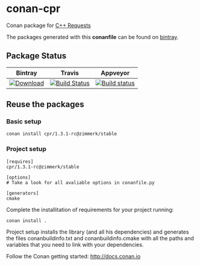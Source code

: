 # conan-cpr

Conan package for [C++ Requests](https://github.com/whoshuu/cpr)

The packages generated with this **conanfile** can be found on [bintray](https://bintray.com/conan-community).

## Package Status

| Bintray | Travis | Appveyor |
|---------|--------|----------|
|[ ![Download](https://api.bintray.com/packages/zimmerk/conan/cpr%3Azimmerk/images/download.svg) ](https://bintray.com/zimmerk/conan/cpr%3Azimmerk/_latestVersion)|[![Build Status](https://travis-ci.org/AtaLuZiK/conan-cpr.svg?branch=release%2F1.3.1-rc)](https://travis-ci.org/AtaLuZiK/conan-cpr)|[![Build status](https://ci.appveyor.com/api/projects/status/ncg95wrenqsy08wn/branch/release/1.3.1-rc?svg=true)](https://ci.appveyor.com/project/AtaLuZiK/conan-cpr/branch/release/1.3.1-rc)|

## Reuse the packages

### Basic setup

```
conan install cpr/1.3.1-rc@zimmerk/stable
```

### Project setup

```
[requires]
cpr/1.3.1-rc@zimmerk/stable

[options]
# Take a look for all avaliable options in conanfile.py

[generators]
cmake
```

Complete the installitation of requirements for your project running:

```
conan install .
```

Project setup installs the library (and all his dependencies) and generates the files conanbuildinfo.txt and conanbuildinfo.cmake with all the paths and variables that you need to link with your dependencies.

Follow the Conan getting started: http://docs.conan.io
